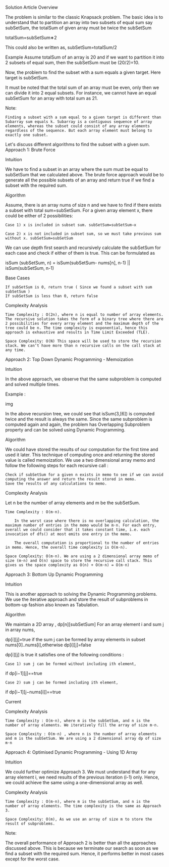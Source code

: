Solution Article
Overview

The problem is similar to the classic Knapsack problem. The basic idea is to understand that to partition an array into two subsets of equal sum say subSetSum, the totalSum of given array must be twice the subSetSum

totalSum=subSetSum∗2

This could also be written as,
subSetSum=totalSum/2

Example
Assume totalSum of an array is 20 and if we want to partition it into 2 subsets of equal sum, then the subSetSum must be (20/2)=10.

Now, the problem to find the subset with a sum equals a given target. Here target is subSetSum.

It must be noted that the total sum of an array must be even, only then we can divide it into 2 equal subsets. For instance, we cannot have an equal subSetSum for an array with total sum as 21.

Note:

    Finding a subset with a sum equal to a given target is different than Subarray sum equals k. Subarray is a contiguous sequence of array elements, whereas the subset could consist of any array elements regardless of the sequence. But each array element must belong to exactly one subset.

Let's discuss different algorithms to find the subset with a given sum.
Approach 1: Brute Force

Intuition

We have to find a subset in an array where the sum must be equal to subSetSum that we calculated above. The brute force approach would be to generate all the possible subsets of an array and return true if we find a subset with the required sum.

Algorithm

Assume, there is an array nums of size n and we have to find if there exists a subset with total sum=subSetSum.
For a given array element x, there could be either of 2 possibilities:

    Case 1) x is included in subset sum. subSetSum=subSetSum−x

    Case 2) x is not included in subset sum, so we must take previous sum without x. subSetSum=subSetSum

We can use depth first search and recursively calculate the subSetSum for each case and check if either of them is true. This can be formulated as

isSum (subSetSum, n) = isSum(subSetSum- nums[n], n-1) ||  isSum(subSetSum, n-1)

Base Cases

    If subSetSum is 0, return true ( Since we found a subset with sum subSetSum )
    If subSetSum is less than 0, return false

Complexity Analysis

    Time Complexity : O(2n), where n is equal to number of array elements.
    The recursive solution takes the form of a binary tree where there are 2 possibilities for every array element and the maximum depth of the tree could be n. The time complexity is exponential, hence this approach is exhaustive and results in Time Limit Exceeded (TLE).

    Space Complexity: O(N) This space will be used to store the recursion stack. We can’t have more than n recursive calls on the call stack at any time.

Approach 2: Top Down Dynamic Programming - Memoization

Intuition

In the above approach, we observe that the same subproblem is computed and solved multiple times.

Example :

img

In the above recursion tree, we could see that isSum(3,[6]) is computed twice and the result is always the same. Since the same subproblem is computed again and again, the problem has Overlapping Subproblem property and can be solved using Dynamic Programming.

Algorithm

We could have stored the results of our computation for the first time and used it later.
This technique of computing once and returning the stored value is called memoization.
We use a two dimensional array memo and follow the following steps for each recursive call :

    Check if subSetSum for a given n exists in memo to see if we can avoid computing the answer and return the result stored in memo.
    Save the results of any calculations to memo.

Complexity Analysis

Let n be the number of array elements and m be the subSetSum.

    Time Complexity : O(m⋅n).

        In the worst case where there is no overlapping calculation, the maximum number of entries in the memo would be m⋅n. For each entry, overall we could consider that it takes constant time, i.e. each invocation of dfs() at most emits one entry in the memo.

        The overall computation is proportional to the number of entries in memo. Hence, the overall time complexity is O(m⋅n).

    Space Complexity: O(m⋅n). We are using a 2 dimensional array memo of size (m⋅n) and O(n) space to store the recursive call stack. This gives us the space complexity as O(n) + O(m⋅n) = O(m⋅n)

Approach 3: Bottom Up Dynamic Programming

Intuition

This is another approach to solving the Dynamic Programming problems. We use the iterative approach and store the result of subproblems in bottom-up fashion also known as Tabulation.

Algorithm

We maintain a 2D array ,
dp[n][subSetSum]
For an array element i and sum j in array nums,

dp[i][j]=true if the sum j can be formed by array elements in subset nums[0]..nums[i],otherwise dp[i][j]=false

dp[i][j] is true it satisfies one of the following conditions :

    Case 1) sum j can be formed without including ith element,

if dp[i−1][j]==true

    Case 2) sum j can be formed including ith element,

if dp[i−1][j−nums[i]]==true

Current

Complexity Analysis

    Time Complexity : O(m⋅n), where m is the subSetSum, and n is the number of array elements. We iteratively fill the array of size m⋅n.

    Space Complexity : O(m⋅n) , where n is the number of array elements and m is the subSetSum. We are using a 2 dimensional array dp of size m⋅n

Approach 4: Optimised Dynamic Programming - Using 1D Array

Intuition

We could further optimize Approach 3. We must understand that for any array element i, we need results of the previous iteration (i-1) only. Hence, we could achieve the same using a one-dimensional array as well.

Complexity Analysis

    Time Complexity : O(m⋅n), where m is the subSetSum, and n is the number of array elements. The time complexity is the same as Approach 3.

    Space Complexity: O(m), As we use an array of size m to store the result of subproblems.

Note:

The overall performance of Approach 2 is better than all the approaches discussed above. This is because we terminate our search as soon as we find a subset with the required sum. Hence, it performs better in most cases except for the worst case.